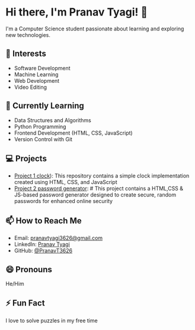 # Hi there, I'm Pranav Tyagi! 👋

I'm a Computer Science student passionate about learning and exploring new technologies.

## 👀 Interests

- Software Development
- Machine Learning
- Web Development
- Video Editing

## 🌱 Currently Learning

- Data Structures and Algorithms
- Python Programming
- Frontend Development (HTML, CSS, JavaScript)
- Version Control with Git

## 💻 Projects

- [Project 1 clock](https://pranavt3626.github.io/clock/)): This repository contains a simple clock implementation created using HTML, CSS, and JavaScript
- [Project 2 password generator](https://pranavt3626.github.io/Password-generator/): # This project contains a HTML,CSS & JS-based password generator designed to create secure, random passwords for enhanced online security

## 📫 How to Reach Me

- Email: [pranavtyagi3626@gmail.com](mailto:pranavtyagi3626@gmail.com)
- LinkedIn: [Pranav Tyagi](https://www.linkedin.com/in/pranav-tyagi-009ab91b5)
- GitHub: [@PranavT3626](https://github.com/PranavT3626)

## 😄 Pronouns

He/Him

## ⚡ Fun Fact

I love to solve puzzles in my free time
